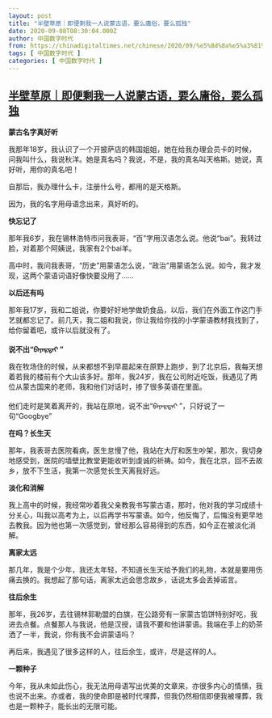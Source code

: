 ```yaml
---
layout: post
title: "半壁草原｜即便剩我一人说蒙古语，要么庸俗，要么孤独"
date: 2020-09-08T08:30:04.000Z
author: 中国数字时代
from: https://chinadigitaltimes.net/chinese/2020/09/%e5%8d%8a%e5%a3%81%e8%8d%89%e5%8e%9f%ef%bd%9c%e5%8d%b3%e4%be%bf%e5%89%a9%e6%88%91%e4%b8%80%e4%ba%ba%e8%af%b4%e8%92%99%e5%8f%a4%e8%af%ad%ef%bc%8c%e8%a6%81%e4%b9%88%e5%ba%b8%e4%bf%97%ef%bc%8c%e8%a6%81/
tags: [ 中国数字时代 ]
categories: [ 中国数字时代 ]
---
```

<!--1599553804000-->
[半壁草原｜即便剩我一人说蒙古语，要么庸俗，要么孤独](https://chinadigitaltimes.net/chinese/2020/09/%e5%8d%8a%e5%a3%81%e8%8d%89%e5%8e%9f%ef%bd%9c%e5%8d%b3%e4%be%bf%e5%89%a9%e6%88%91%e4%b8%80%e4%ba%ba%e8%af%b4%e8%92%99%e5%8f%a4%e8%af%ad%ef%bc%8c%e8%a6%81%e4%b9%88%e5%ba%b8%e4%bf%97%ef%bc%8c%e8%a6%81/)
------

<div>
<p><strong>蒙古名字真好听</strong></p><p>我那年18岁，我认识了一个开披萨店的韩国姐姐，她在给我办理会员卡的时候，问我叫什么，我说秋洋。她是真名吗？我说，不是，我的真名叫天格斯。她说，真好听，用你的真名吧！</p><p>自那后，我办理什么卡，注册什么号，都用的是天格斯。</p><p>因为，我的名字用母语念出来，真好听的。</p><p><strong>快忘记了</strong></p><p>那年我6岁，我在锡林浩特市问我表哥，“百”字用汉语怎么说。他说“bai”。我转过脸，对着那个阿姨说，我家有2个bai羊。</p><p>高中时，我问我表哥，“历史”用蒙语怎么说，“政治”用蒙语怎么说。如今，我才发现，这两个蒙语词语好像快要没用了……</p><p><strong>以后还有吗</strong></p><p>那年我17岁，我和二姐说，你要好好地学做奶食品，以后，我们在外面工作这门手艺就都忘记了。前几天，我二姐和我说，你让我给你找的小学蒙语教材我找到了，给你留着吧，或许以后就没有了。</p><p><strong>说不出“ᠪᠠᠶᠠᠷᠲᠠᠶ ”</strong></p><p>我在牧场住的时候，从来都想不到早晨起来在原野上跑步，到了北京后，我每天想着若我的楼前有个大山该多好。那年，我24岁，我在公司附近吃饭，我遇见了两位从蒙古国来的老师，我和他们对话时，掺了很多英语在里面。</p><p>他们走时是笑着离开的，我站在原地，说不出“ᠪᠠᠶᠠᠷᠲᠠᠶ ”，只好说了一句“Googbye”</p><p><strong>在吗？长生天</strong></p><p>那年，我表哥去医院看病，医生怠慢了他，我站在大厅和医生吵架，那次，我切身地感受到，医院的墙壁比教堂更能收听到虔诚的祈祷。如今，我在北京，回不去故乡，放不下生活，我第一次感觉长生天离我好远。</p><p><strong>淡化和消解</strong></p><p>我上高中的时候，我经常吵着我父亲教我书写蒙古语，那时，他对我的学习成绩十分关心，叫我以高考为上，以后再学书写蒙语。如今，他反悔了，后悔没有更早地去教我。因为他也第一次感觉到，曾经那么容易得到的东西，如今正在被淡化消解。</p><p><strong>离家太远</strong></p><p>那几年，我是个少年，我还太年轻，不知道长生天给予我们的礼物，本就是要用伤痛去换的。我想起了那句话，离家太远会思念故乡，话说太多会丢掉诺言。</p><p><strong>往后余生</strong></p><p>那年，我26岁，去往锡林郭勒盟的白旗，在公路旁有一家蒙古馅饼特别好吃，我进去点餐。点餐那人与我说，他是汉授，请我不要和他讲蒙语。我端在手上的奶茶洒了一半，我说，你有我不会讲蒙语吗？</p><p>再后来，我遇见了很多这样的人，往后余生，或许，尽是这样的人。</p><p><strong>一颗种子</strong></p><p>今年，我从未如此伤心，我无法用母语写出优美的文章来，亦很多内心的情愫，我也说不出来。亦或者，我的使命即是被时代埋葬，但我仍然相信即便我被埋葬，我也是一颗种子，能长出的无限可能。</p>
</div>
